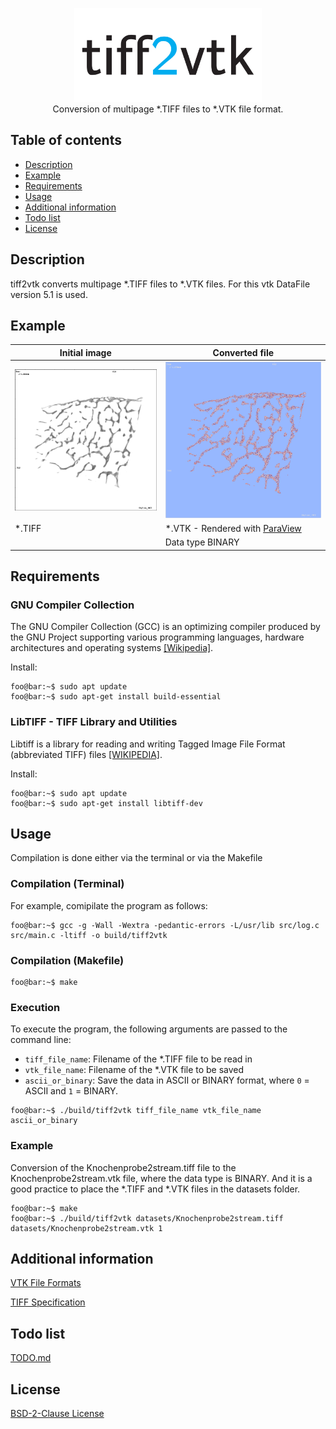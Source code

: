 <p align="center">
<img src="https://github.com/bennyschnabel/tiff2vtk/blob/main/reference_images/repo_card.png" alt="Logo" width="300" height="150">
<br>
Conversion of multipage *.TIFF files to *.VTK file format.
</p>

## Table of contents

- [Description](#description)
- [Example](#example)
- [Requirements](#requirements)
- [Usage](#usage)
- [Additional information](#additional-information)
- [Todo list](#todo-list)
- [License](#license)

## Description

tiff2vtk converts multipage *.TIFF files to *.VTK files. For this vtk DataFile version 5.1 is used.

## Example

Initial image| Converted file
--- | ---
![*.TIFF](https://github.com/bennyschnabel/tiff2vtk/blob/main/reference_images/Knochenprobe2stream_tiff.png) | ![*.VTK](https://github.com/bennyschnabel/tiff2vtk/blob/main/reference_images/Knochenprobe2stream_vtk.png)
*.TIFF | *.VTK - Rendered with [ParaView](https://www.paraview.org/)
&nbsp; | Data type BINARY

## Requirements

### GNU Compiler Collection

The GNU Compiler Collection (GCC) is an optimizing compiler produced by the GNU Project supporting various programming languages, hardware architectures and operating systems [[Wikipedia]](https://en.wikipedia.org/wiki/GNU_Compiler_Collection). 

Install:

```console
foo@bar:~$ sudo apt update
foo@bar:~$ sudo apt-get install build-essential 
```

### LibTIFF - TIFF Library and Utilities

Libtiff is a library for reading and writing Tagged Image File Format (abbreviated TIFF) files [[WIKIPEDIA]](https://en.wikipedia.org/wiki/Libtiff).

Install:

```console
foo@bar:~$ sudo apt update
foo@bar:~$ sudo apt-get install libtiff-dev
```

## Usage

Compilation is done either via the terminal or via the Makefile

### Compilation (Terminal)

For example, comipilate the program as follows:

```console
foo@bar:~$ gcc -g -Wall -Wextra -pedantic-errors -L/usr/lib src/log.c src/main.c -ltiff -o build/tiff2vtk
```

### Compilation (Makefile)

```console
foo@bar:~$ make
```

### Execution

To execute the program, the following arguments are passed to the command line:
- `tiff_file_name`: Filename of the *.TIFF file to be read in
- `vtk_file_name`: Filename of the *.VTK file to be saved
- `ascii_or_binary`: Save the data in ASCII or BINARY format, where `0` = ASCII and `1` = BINARY.

```console
foo@bar:~$ ./build/tiff2vtk tiff_file_name vtk_file_name ascii_or_binary
```

### Example

Conversion of the Knochenprobe2stream.tiff file to the Knochenprobe2stream.vtk file, where the data type is BINARY. And it is a good practice to place the *.TIFF and *.VTK files in the datasets folder.

```console
foo@bar:~$ make
foo@bar:~$ ./build/tiff2vtk datasets/Knochenprobe2stream.tiff datasets/Knochenprobe2stream.vtk 1
```

## Additional information

[VTK File Formats](https://vtk.org/wp-content/uploads/2015/04/file-formats.pdf)

[TIFF Specification](https://www.itu.int/itudoc/itu-t/com16/tiff-fx/docs/tiff6.pdf)

## Todo list

[TODO.md](https://github.com/bennyschnabel/tiff2vtk/blob/main/TODO.md)

## License

[BSD-2-Clause License](https://github.com/bennyschnabel/tiff2vtk/blob/main/LICENSE)
